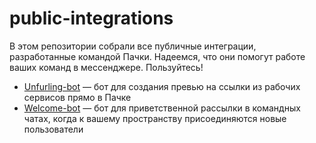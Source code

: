 # public-integrations
В этом репозитории собрали все публичные интеграции, разработанные командой Пачки. Надеемся, что они помогут работе ваших команд в мессенджере. Пользуйтесь!
- [Unfurling-bot](https://github.com/pachca/public-integrations/tree/d4ae0de621b455e360d4a880add8a8e64323ddb2/Unfurling-bot) — бот для создания превью на ссылки из рабочих сервисов прямо в Пачке
- [Welcome-bot](https://github.com/pachca/public-integrations/tree/aeff9cb0cbd078fa429b86977beec8c67c21adc3/welcome-bot) — бот для приветственной рассылки в командных чатах, когда к вашему пространству присоединяются новые пользователи

